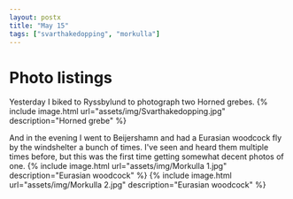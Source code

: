 ```yaml
---
layout: postx
title: "May 15"
tags: ["svarthakedopping", "morkulla"]
---
```

# Photo listings
Yesterday I biked to Ryssbylund to photograph two Horned grebes.
{% include image.html url="assets/img/Svarthakedopping.jpg" description="Horned grebe" %}

And in the evening I went to Beijershamn and had a Eurasian woodcock fly by the
windshelter a bunch of times. I've seen and heard them multiple times before,
but this was the first time getting somewhat decent photos of one.
{% include image.html url="assets/img/Morkulla 1.jpg" description="Eurasian woodcock" %}
{% include image.html url="assets/img/Morkulla 2.jpg" description="Eurasian woodcock" %}
